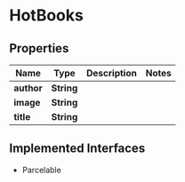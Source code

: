 

# HotBooks


## Properties

Name | Type | Description | Notes
------------ | ------------- | ------------- | -------------
**author** | **String** |  | 
**image** | **String** |  | 
**title** | **String** |  | 


## Implemented Interfaces

* Parcelable


